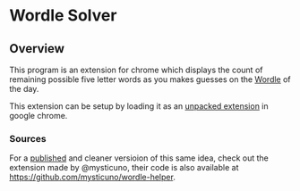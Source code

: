 # Wordle Solver

## Overview
This program is an extension for chrome which displays the count of remaining possible five letter words as you makes guesses on the [Wordle](https://www.nytimes.com/games/wordle/index.html) of the day.

This extension can be setup by loading it as an [unpacked extension](https://developer.chrome.com/docs/extensions/mv3/getstarted/) in google chrome.

### Sources
For a [published](https://chrome.google.com/webstore/detail/wordle-helper/lcoapaclmojlnbjipmpfibcjomncgdod) and cleaner versioion of this same idea, check out the extension made by @mysticuno, their code is also available at https://github.com/mysticuno/wordle-helper.